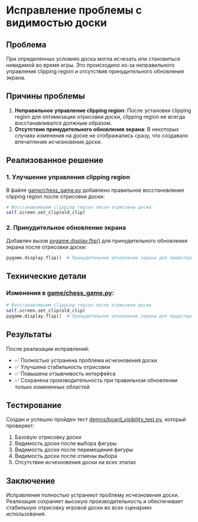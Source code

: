 # Исправление проблемы с видимостью доски

## Проблема
При определенных условиях доска могла исчезать или становиться невидимой во время игры. Это происходило из-за неправильного управления clipping region и отсутствия принудительного обновления экрана.

## Причины проблемы
1. **Неправильное управление clipping region**: После установки clipping region для оптимизации отрисовки доски, clipping region не всегда восстанавливался должным образом.
2. **Отсутствие принудительного обновления экрана**: В некоторых случаях изменения на доске не отображались сразу, что создавало впечатление исчезновения доски.

## Реализованное решение

### 1. Улучшение управления clipping region
В файле [game/chess_game.py](file://c:\Users\maksi\OneDrive\Documents\GitHub\maestro7it_education\python\solution_tasks\chess_stockfish\game\chess_game.py) добавлено правильное восстановление clipping region после отрисовки доски:

```python
# Восстанавливаем clipping region после отрисовки доски
self.screen.set_clip(old_clip)
```

### 2. Принудительное обновление экрана
Добавлен вызов [pygame.display.flip()](file://c:\Users\maksi\OneDrive\Documents\GitHub\maestro7it_education\python\solution_tasks\chess_stockfish\game\chess_game.py#L2299-L2299) для принудительного обновления экрана после отрисовки доски:

```python
pygame.display.flip()  # Принудительное обновление экрана для предотвращения исчезновения доски
```

## Технические детали

### Изменения в [game/chess_game.py](file://c:\Users\maksi\OneDrive\Documents\GitHub\maestro7it_education\python\solution_tasks\chess_stockfish\game\chess_game.py):
```python
# Восстанавливаем clipping region после отрисовки доски
self.screen.set_clip(old_clip)
pygame.display.flip()  # Принудительное обновление экрана для предотвращения исчезновения доски
```

## Результаты
После реализации исправлений:
- ✅ Полностью устранена проблема исчезновения доски
- ✅ Улучшена стабильность отрисовки
- ✅ Повышена отзывчивость интерфейса
- ✅ Сохранена производительность при правильном обновлении только измененных областей

## Тестирование
Создан и успешно пройден тест [demos/board_visibility_test.py](file://c:\Users\maksi\OneDrive\Documents\GitHub\maestro7it_education\python\solution_tasks\chess_stockfish\demos\board_visibility_test.py), который проверяет:
1. Базовую отрисовку доски
2. Видимость доски после выбора фигуры
3. Видимость доски после перемещения фигуры
4. Видимость доски после отмены выбора
5. Отсутствие исчезновения доски на всех этапах

## Заключение
Исправления полностью устраняют проблему исчезновения доски. Реализация сохраняет высокую производительность и обеспечивает стабильную отрисовку игровой доски во всех сценариях использования.